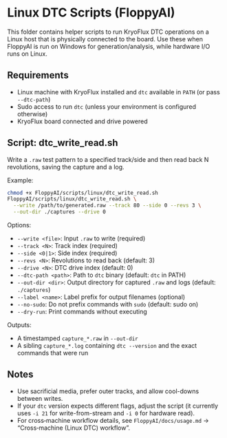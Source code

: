 # Linux DTC Scripts (FloppyAI)

This folder contains helper scripts to run KryoFlux DTC operations on a Linux host that is physically connected to the board. Use these when FloppyAI is run on Windows for generation/analysis, while hardware I/O runs on Linux.

## Requirements
- Linux machine with KryoFlux installed and `dtc` available in `PATH` (or pass `--dtc-path`)
- Sudo access to run `dtc` (unless your environment is configured otherwise)
- KryoFlux board connected and drive powered

## Script: dtc_write_read.sh
Write a `.raw` test pattern to a specified track/side and then read back N revolutions, saving the capture and a log.

Example:
```bash
chmod +x FloppyAI/scripts/linux/dtc_write_read.sh
FloppyAI/scripts/linux/dtc_write_read.sh \
  --write /path/to/generated.raw --track 80 --side 0 --revs 3 \
  --out-dir ./captures --drive 0
```

Options:
- `--write <file>`: Input `.raw` to write (required)
- `--track <N>`: Track index (required)
- `--side <0|1>`: Side index (required)
- `--revs <N>`: Revolutions to read back (default: 3)
- `--drive <N>`: DTC drive index (default: 0)
- `--dtc-path <path>`: Path to `dtc` binary (default: `dtc` in PATH)
- `--out-dir <dir>`: Output directory for captured `.raw` and logs (default: `./captures`)
- `--label <name>`: Label prefix for output filenames (optional)
- `--no-sudo`: Do not prefix commands with `sudo` (default: sudo on)
- `--dry-run`: Print commands without executing

Outputs:
- A timestamped `capture_*.raw` in `--out-dir`
- A sibling `capture_*.log` containing `dtc --version` and the exact commands that were run

## Notes
- Use sacrificial media, prefer outer tracks, and allow cool-downs between writes.
- If your `dtc` version expects different flags, adjust the script (it currently uses `-i 21` for write-from-stream and `-i 0` for hardware read).
- For cross‑machine workflow details, see `FloppyAI/docs/usage.md` → “Cross‑machine (Linux DTC) workflow”.
